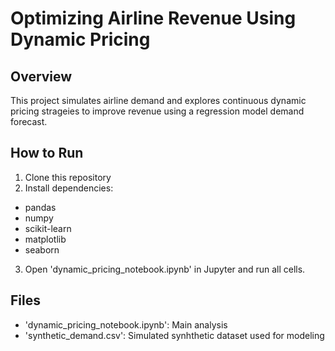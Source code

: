 # Optimizing Airline Revenue Using Dynamic Pricing

## Overview
This project simulates airline demand and explores continuous dynamic pricing strageies to improve revenue using a regression model demand forecast.

## How to Run
1. Clone this repository
2. Install dependencies:
- pandas
- numpy
- scikit-learn
- matplotlib
- seaborn
3. Open 'dynamic_pricing_notebook.ipynb' in Jupyter and run all cells.

## Files
- 'dynamic_pricing_notebook.ipynb': Main analysis
- 'synthetic_demand.csv': Simulated synhthetic dataset used for modeling
